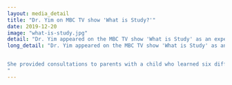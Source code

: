 ```yaml
---
layout: media_detail
title: "Dr. Yim on MBC TV show 'What is Study?'"
date: 2019-12-20
image: "what-is-study.jpg"
detail: "Dr. Yim appeared on the MBC TV show 'What is Study' as an expert panel."
long_detail: "Dr. Yim appeared on the MBC TV show 'What is Study' as an expert panel. 


She provided consultations to parents with a child who learned six different languages through Youtube. 
"
---
```



